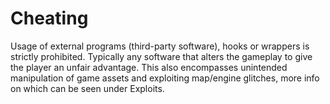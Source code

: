# Cheating
Usage of external programs (third-party software), hooks or wrappers is strictly prohibited. Typically any software that alters the gameplay to give the player an unfair advantage. This also encompasses unintended manipulation of game assets and exploiting map/engine glitches, more info on which can be seen under Exploits.